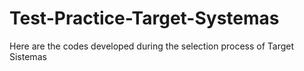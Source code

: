 # Test-Practice-Target-Systemas
Here are the codes developed during the selection process of Target Sistemas

